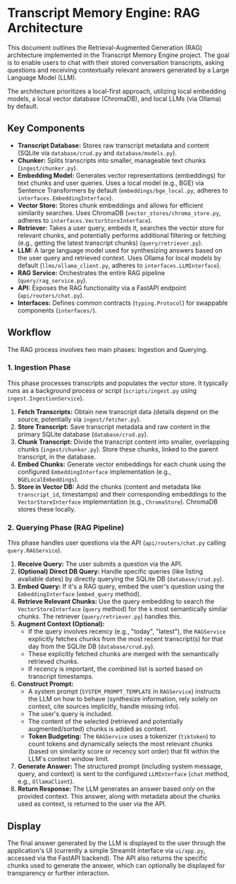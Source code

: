# Transcript Memory Engine: RAG Architecture

This document outlines the Retrieval-Augmented Generation (RAG) architecture implemented in the Transcript Memory Engine project. The goal is to enable users to chat with their stored conversation transcripts, asking questions and receiving contextually relevant answers generated by a Large Language Model (LLM).

The architecture prioritizes a local-first approach, utilizing local embedding models, a local vector database (ChromaDB), and local LLMs (via Ollama) by default.

## Key Components

*   **Transcript Database:** Stores raw transcript metadata and content (SQLite via `database/crud.py` and `database/models.py`).
*   **Chunker:** Splits transcripts into smaller, manageable text chunks (`ingest/chunker.py`).
*   **Embedding Model:** Generates vector representations (embeddings) for text chunks and user queries. Uses a local model (e.g., BGE) via Sentence Transformers by default (`embeddings/bge_local.py`, adheres to `interfaces.EmbeddingInterface`).
*   **Vector Store:** Stores chunk embeddings and allows for efficient similarity searches. Uses ChromaDB (`vector_stores/chroma_store.py`, adheres to `interfaces.VectorStoreInterface`).
*   **Retriever:** Takes a user query, embeds it, searches the vector store for relevant chunks, and potentially performs additional filtering or fetching (e.g., getting the latest transcript chunks) (`query/retriever.py`).
*   **LLM:** A large language model used for synthesizing answers based on the user query and retrieved context. Uses Ollama for local models by default (`llms/ollama_client.py`, adheres to `interfaces.LLMInterface`).
*   **RAG Service:** Orchestrates the entire RAG pipeline (`query/rag_service.py`).
*   **API:** Exposes the RAG functionality via a FastAPI endpoint (`api/routers/chat.py`).
*   **Interfaces:** Defines common contracts (`typing.Protocol`) for swappable components (`interfaces/`).

## Workflow

The RAG process involves two main phases: Ingestion and Querying.

### 1. Ingestion Phase

This phase processes transcripts and populates the vector store. It typically runs as a background process or script (`scripts/ingest.py` using `ingest.IngestionService`).

1.  **Fetch Transcripts:** Obtain new transcript data (details depend on the source, potentially via `ingest/fetcher.py`).
2.  **Store Transcript:** Save transcript metadata and raw content in the primary SQLite database (`database/crud.py`).
3.  **Chunk Transcript:** Divide the transcript content into smaller, overlapping chunks (`ingest/chunker.py`). Store these chunks, linked to the parent transcript, in the database.
4.  **Embed Chunks:** Generate vector embeddings for each chunk using the configured `EmbeddingInterface` implementation (e.g., `BGELocalEmbeddings`).
5.  **Store in Vector DB:** Add the chunks (content and metadata like `transcript_id`, timestamps) and their corresponding embeddings to the `VectorStoreInterface` implementation (e.g., `ChromaStore`). ChromaDB stores these locally.

### 2. Querying Phase (RAG Pipeline)

This phase handles user questions via the API (`api/routers/chat.py` calling `query.RAGService`).

1.  **Receive Query:** The user submits a question via the API.
2.  **(Optional) Direct DB Query:** Handle specific queries (like listing available dates) by directly querying the SQLite DB (`database/crud.py`).
3.  **Embed Query:** If it's a RAG query, embed the user's question using the `EmbeddingInterface` (`embed_query` method).
4.  **Retrieve Relevant Chunks:** Use the query embedding to search the `VectorStoreInterface` (`query` method) for the `k` most semantically similar chunks. The retriever (`query/retriever.py`) handles this.
5.  **Augment Context (Optional):**
    *   If the query involves recency (e.g., "today", "latest"), the `RAGService` explicitly fetches chunks from the most recent transcript(s) for that day from the SQLite DB (`database/crud.py`).
    *   These explicitly fetched chunks are merged with the semantically retrieved chunks.
    *   If recency is important, the combined list is sorted based on transcript timestamps.
6.  **Construct Prompt:**
    *   A system prompt (`SYSTEM_PROMPT_TEMPLATE` in `RAGService`) instructs the LLM on how to behave (synthesize information, rely solely on context, cite sources implicitly, handle missing info).
    *   The user's query is included.
    *   The content of the selected (retrieved and potentially augmented/sorted) chunks is added as context.
    *   **Token Budgeting:** The `RAGService` uses a tokenizer (`tiktoken`) to count tokens and dynamically selects the most relevant chunks (based on similarity score or recency sort order) that fit within the LLM's context window limit.
7.  **Generate Answer:** The structured prompt (including system message, query, and context) is sent to the configured `LLMInterface` (`chat` method, e.g., `OllamaClient`).
8.  **Return Response:** The LLM generates an answer based *only* on the provided context. This answer, along with metadata about the chunks used as context, is returned to the user via the API.

## Display

The final answer generated by the LLM is displayed to the user through the application's UI (currently a simple Streamlit interface via `ui/app.py`, accessed via the FastAPI backend). The API also returns the specific chunks used to generate the answer, which can optionally be displayed for transparency or further interaction. 